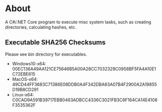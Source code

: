 
# About

A C#/.NET Core program to execute misc system tasks, such as creating directories, calculating hashes, etc.

## Executable SHA256 Checksums

Please see *bin* directory for executables.

* Windows10-x64: 00EC136A49AA121CE75646B5A00A28CC7032328C0958BF5FA4A10E1C72EBE615
* MacOS-x64: 49CD44FF3683C71386E08DDB0A4F342DBA63A07B4F2900A2A19855D19B8CD291
* Linux-x64: C0CAD9A591B39717EBB0463ADBCC4336C3021FB3C6F164CA14E4108F3535362F